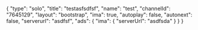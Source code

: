 {
    "type": "solo",
    "title": "testasfsdfsf",
    "name": "test",
    "channelId": "7645129",
    "layout": "bootstrap",
    "ima": true,
    "autoplay": false,
    "autonext": false,
    "serverurl": "asdfsf",
    "ads": {
        "ima": {
            "serverUrl": "asdfsda"
        }
    }
}